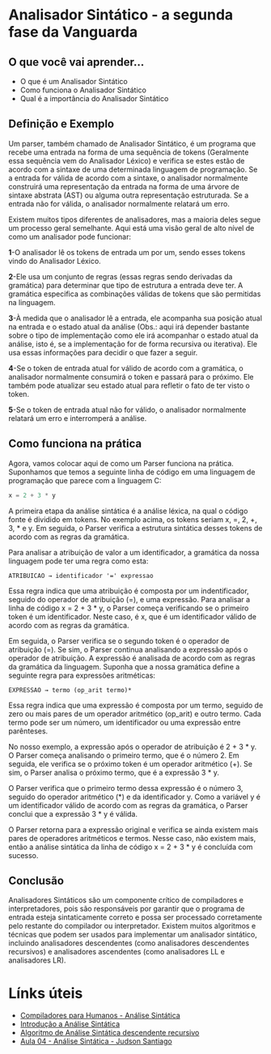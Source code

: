 # Analisador Sintático - a segunda fase da Vanguarda

## O que você vai aprender...

- O que é um Analisador Sintático
- Como funciona o Analisador Sintático
- Qual é a importância do Analisador Sintático

## Definição e Exemplo

Um parser, também chamado de Analisador Sintático, é um programa que recebe uma entrada na forma de uma sequência de tokens (Geralmente essa sequência vem do Analisador Léxico) e verifica se estes estão de acordo com a sintaxe de uma determinada linguagem de programação. Se a entrada for válida de acordo com a sintaxe, o analisador normalmente construirá uma representação da entrada na forma de uma árvore de sintaxe abstrata (AST) ou alguma outra representação estruturada. Se a entrada não for válida, o analisador normalmente relatará um erro.

Existem muitos tipos diferentes de analisadores, mas a maioria deles segue um processo geral semelhante. Aqui está uma visão geral de alto nível de como um analisador pode funcionar:

  **1**-O analisador lê os tokens de entrada um por um, sendo esses tokens vindo do Analisador Léxico.
  
  **2**-Ele usa um conjunto de regras (essas regras sendo derivadas da gramática) para determinar que tipo de estrutura a entrada deve ter. A gramática especifica as combinações válidas de tokens que são permitidas na linguagem.
  
  **3**-À medida que o analisador lê a entrada, ele acompanha sua posição atual na entrada e o estado atual da análise (Obs.: aqui irá depender bastante sobre o tipo de implementação como ele irá acompanhar o estado atual da análise, isto é, se a implementação for de forma recursiva ou iterativa). Ele usa essas informações para decidir o que fazer a seguir.
  
  **4**-Se o token de entrada atual for válido de acordo com a gramática, o analisador normalmente consumirá o token e passará para o próximo. Ele também pode atualizar seu estado atual para refletir o fato de ter visto o token.
  
  **5**-Se o token de entrada atual não for válido, o analisador normalmente relatará um erro e interromperá a análise.

## Como funciona na prática

Agora, vamos colocar aqui de como um Parser funciona na prática. Suponhamos que temos a seguinte linha de código em uma linguagem de programação que parece com a linguagem C:

```c
x = 2 + 3 * y
```
A primeira etapa da análise sintática é a análise léxica, na qual o código fonte é dividido em tokens. No exemplo acima, os tokens seriam x, =, 2, +, 3, * e y. Em seguida, o Parser verifica a estrutura sintática desses tokens de acordo com as regras da gramática.

Para analisar a atribuição de valor a um identificador, a gramática da nossa linguagem pode ter uma regra como esta:

```
ATRIBUICAO → identificador '=' expressao
```

Essa regra indica que uma atribuição é composta por um indentificador, seguido do operador de atribuição (=), e uma expressão. Para analisar a linha de código x = 2 + 3 * y, o Parser começa verificando se o primeiro token é um identificador. Neste caso, é x, que é um identificador válido de acordo com as regras da gramática.

Em seguida, o Parser verifica se o segundo token é o operador de atribuição (=). Se sim, o Parser continua analisando a expressão após o operador de atribuição. A expressão é analisada de acordo com as regras da gramática da linguagem. Suponha que a nossa gramática define a seguinte regra para expressões aritméticas:

``` 
EXPRESSAO → termo (op_arit termo)*
```
Essa regra indica que uma expressão é composta por um termo, seguido de zero ou mais pares de um operador aritmético (op_arit) e outro termo. Cada termo pode ser um número, um identificador ou uma expressão entre parênteses.

No nosso exemplo, a expressão após o operador de atribuição é 2 + 3 * y. O Parser começa analisando o primeiro termo, que é o número 2. Em seguida, ele verifica se o próximo token é um operador aritmético (+). Se sim, o Parser analisa o próximo termo, que é a expressão 3 * y.

O Parser verifica que o primeiro termo dessa expressão é o número 3, seguido do operador aritmético (*) e da identificador y. Como a variável y é um identificador válido de acordo com as regras da gramática, o Parser conclui que a expressão 3 * y é válida.

O Parser retorna para a expressão original e verifica se ainda existem mais pares de operadores aritméticos e termos. Nesse caso, não existem mais, então a análise sintática da linha de código x = 2 + 3 * y é concluída com sucesso.

## Conclusão

Analisadores Sintáticos são um componente crítico de compiladores e interpretadores, pois são responsáveis por garantir que o programa de entrada esteja sintaticamente correto e possa ser processado corretamente pelo restante do compilador ou interpretador. Existem muitos algoritmos e técnicas que podem ser usados para implementar um analisador sintático, incluindo analisadores descendentes (como analisadores descendentes recursivos) e analisadores ascendentes (como analisadores LL e analisadores LR).

# Línks úteis

- [Compiladores para Humanos - Análise Sintática](https://johnidm.gitbooks.io/compiladores-para-humanos/content/part1/syntax-analysis.html)
- [Introdução a Análise Sintática](https://youtu.be/SegY2UEPCV4)
- [Algoritmo de Análise Sintática descendente recursivo](https://youtu.be/P2IhETKYM7U)
- [Aula 04 - Análise Sintática - Judson Santiago](https://youtu.be/FE5QwYEADak)
